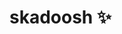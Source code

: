 # skadoosh ✨

<!--  GIF to show the power of a few fingers -->
<!-- ![image](https://c.tenor.com/e7esFNmlkpkAAAAC/skadoosh-wuxifingerhold.gif) -->
